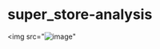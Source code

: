 # super_store-analysis

<img src="![image](https://github.com/user-attachments/assets/99b60066-20c8-4f83-bb70-c0dfd93fdd10)"
